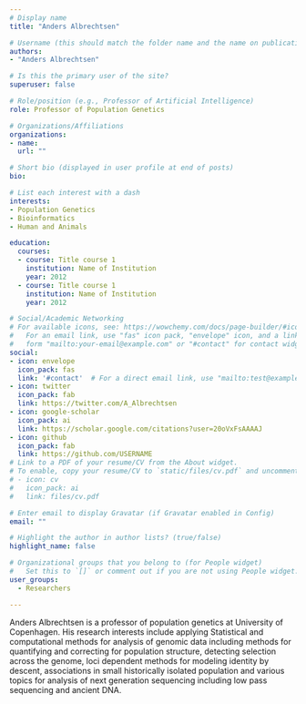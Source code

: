 ```yaml
---
# Display name
title: "Anders Albrechtsen"

# Username (this should match the folder name and the name on publications)
authors:
- "Anders Albrechtsen"

# Is this the primary user of the site?
superuser: false

# Role/position (e.g., Professor of Artificial Intelligence)
role: Professor of Population Genetics

# Organizations/Affiliations
organizations:
- name: 
  url: ""

# Short bio (displayed in user profile at end of posts)
bio: 

# List each interest with a dash
interests:
- Population Genetics
- Bioinformatics
- Human and Animals

education:
  courses:
  - course: Title course 1
    institution: Name of Institution
    year: 2012
  - course: Title course 1
    institution: Name of Institution
    year: 2012

# Social/Academic Networking
# For available icons, see: https://wowchemy.com/docs/page-builder/#icons
#   For an email link, use "fas" icon pack, "envelope" icon, and a link in the
#   form "mailto:your-email@example.com" or "#contact" for contact widget.
social:
- icon: envelope
  icon_pack: fas
  link: '#contact'  # For a direct email link, use "mailto:test@example.org".
- icon: twitter
  icon_pack: fab
  link: https://twitter.com/A_Albrechtsen
- icon: google-scholar
  icon_pack: ai
  link: https://scholar.google.com/citations?user=20oVxFsAAAAJ
- icon: github
  icon_pack: fab
  link: https://github.com/USERNAME
# Link to a PDF of your resume/CV from the About widget.
# To enable, copy your resume/CV to `static/files/cv.pdf` and uncomment the lines below.
# - icon: cv
#   icon_pack: ai
#   link: files/cv.pdf

# Enter email to display Gravatar (if Gravatar enabled in Config)
email: ""

# Highlight the author in author lists? (true/false)
highlight_name: false

# Organizational groups that you belong to (for People widget)
#   Set this to `[]` or comment out if you are not using People widget.
user_groups:
  - Researchers

---
```


Anders Albrechtsen is a professor of population genetics at University of Copenhagen. His research interests include applying Statistical and computational methods for analysis of genomic data including methods for quantifying and correcting for population structure, detecting selection across the genome, loci dependent methods for modeling identity by descent, associations in small historically isolated population and various topics for analysis of next generation sequencing including low pass sequencing and ancient DNA.
